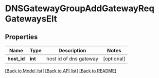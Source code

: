 # DNSGatewayGroupAddGatewayReqGatewaysElt

## Properties
Name | Type | Description | Notes
------------ | ------------- | ------------- | -------------
**host_id** | **int** | host id of dns gateway | [optional] 

[[Back to Model list]](../README.md#documentation-for-models) [[Back to API list]](../README.md#documentation-for-api-endpoints) [[Back to README]](../README.md)


